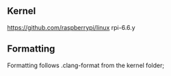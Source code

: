 ## Kernel
https://github.com/raspberrypi/linux rpi-6.6.y

## Formatting
Formatting follows .clang-format from the kernel folder;